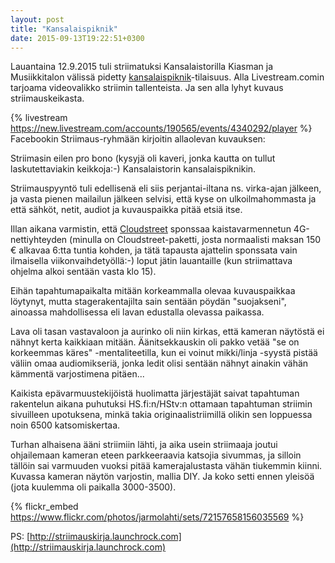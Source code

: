 ```yaml
---
layout: post
title: "Kansalaispiknik"
date: 2015-09-13T19:22:51+0300
---
```


Lauantaina 12.9.2015 tuli striimatuksi Kansalaistorilla Kiasman ja Musiikkitalon välissä pidetty [kansalaispiknik](https://www.facebook.com/events/814856351945912/)-tilaisuus. Alla Livestream.comin tarjoama videovalikko striimin tallenteista. Ja sen alla lyhyt kuvaus striimauskeikasta.

{% livestream https://new.livestream.com/accounts/190565/events/4340292/player %}<!--more-->
Facebookin Striimaus-ryhmään kirjoitin allaolevan kuvauksen:

Striimasin eilen pro bono (kysyjä oli kaveri, jonka kautta on tullut laskutettaviakin keikkoja:-) Kansalaistorin kansalaispiknikin.

Striimauspyyntö tuli edellisenä eli siis perjantai-iltana ns. virka-ajan jälkeen, ja vasta pienen mailailun jälkeen selvisi, että kyse on ulkoilmahommasta ja että sähköt, netit, audiot ja kuvauspaikka pitää etsiä itse.

Illan aikana varmistin, että [Cloudstreet](http://www.cloudstreet.co/) sponssaa kaistavarmennetun 4G-nettiyhteyden (minulla on Cloudstreet-paketti, josta normaalisti maksan 150 € alkavaa 6:tta tuntia kohden, ja tätä tapausta ajattelin sponssata vain ilmaisella viikonvaihdetyöllä:-) loput jätin lauantaille (kun striimattava ohjelma alkoi sentään vasta klo 15).

Eihän tapahtumapaikalta mitään korkeammalla olevaa kuvauspaikkaa löytynyt, mutta stagerakentajilta sain sentään pöydän "suojakseni", ainoassa mahdollisessa eli lavan edustalla olevassa paikassa.

Lava oli tasan vastavaloon ja aurinko oli niin kirkas, että kameran näytöstä ei nähnyt kerta kaikkiaan mitään. Äänitsekkauskin oli pakko vetää "se on korkeemmas käres" -mentaliteetilla, kun ei voinut mikki/linja -syystä pistää väliin omaa audiomikseriä, jonka ledit olisi sentään nähnyt ainakin vähän kämmentä varjostimena pitäen...

Kaikista epävarmuustekijöistä huolimatta järjestäjät saivat tapahtuman rakentelun aikana puhutuksi HS.fi:n/HStv:n ottamaan tapahtuman striimin sivuilleen upotuksena, minkä takia originaalistriimillä olikin sen loppuessa noin 6500 katsomiskertaa.

Turhan alhaisena ääni striimiin lähti, ja aika usein striimaaja joutui ohjailemaan kameran eteen parkkeeraavia katsojia sivummas, ja silloin tällöin sai varmuuden vuoksi pitää kamerajalustasta vähän tiukemmin kiinni.
Kuvassa kameran näytön varjostin, mallia DIY. Ja koko setti ennen yleisöä (jota kuulemma oli paikalla 3000-3500).

{% flickr_embed https://www.flickr.com/photos/jarmolahti/sets/72157658156035569 %}

PS: [http://striimauskirja.launchrock.com](http://striimauskirja.launchrock.com) 